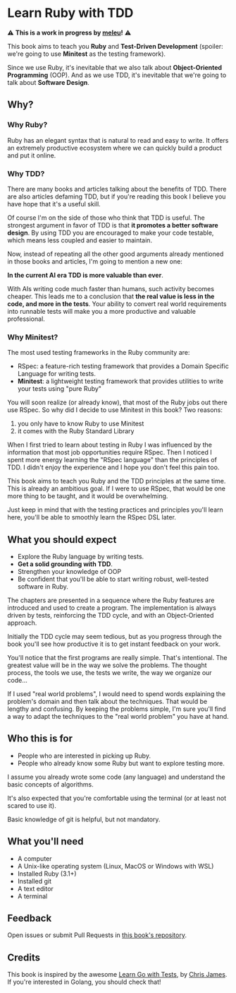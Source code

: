 # Learn Ruby with TDD

⚠ **This is a work in progress by [meleu](https://github.com/meleu)!** ⚠

This book aims to teach you **Ruby** and **Test-Driven Development** (spoiler: we're going to use **Minitest** as the testing framework).

Since we use Ruby, it's inevitable that we also talk about **Object-Oriented Programming** (OOP). And as we use TDD, it's inevitable that we're going to talk about **Software Design**.


## Why?

### Why Ruby?

Ruby has an elegant syntax that is natural to read and easy to write. It offers an extremely productive ecosystem where we can quickly build a product and put it online.


### Why TDD?

There are many books and articles talking about the benefits of TDD. There are also articles defaming TDD, but if you're reading this book I believe you have hope that it's a useful skill.

Of course I'm on the side of those who think that TDD is useful. The strongest argument in favor of TDD is that **it promotes a better software design**. By using TDD you are encouraged to make your code testable, which means less coupled and easier to maintain.

Now, instead of repeating all the other good arguments already mentioned in those books and articles, I'm going to mention a new one:

**In the current AI era TDD is more valuable than ever**.

With AIs writing code much faster than humans, such activity becomes cheaper. This leads me to a conclusion that **the real value is less in the code, and more in the tests**. Your ability to convert real world requirements into runnable tests will make you a more productive and valuable professional.

### Why Minitest?

The most used testing frameworks in the Ruby community are:

- RSpec: a feature-rich testing framework that provides a Domain Specific Language for writing tests.
- **Minitest**: a lightweight testing framework that provides utilities to write your tests using "pure Ruby"

You will soon realize (or already know), that most of the Ruby jobs out there use RSpec. So why did I decide to use Minitest in this book? Two reasons:

1. you only have to know Ruby to use Minitest
2. it comes with the Ruby Standard Library

When I first tried to learn about testing in Ruby I was influenced by the information that most job opportunities require RSpec. Then I noticed I spent more energy learning the "RSpec language" than the principles of TDD. I didn't enjoy the experience and I hope you don't feel this pain too.

This book aims to teach you Ruby and the TDD principles at the same time. This is already an ambitious goal. If I were to use RSpec, that would be one more thing to be taught, and it would be overwhelming.

Just keep in mind that with the testing practices and principles you'll learn here, you'll be able to smoothly learn the RSpec DSL later.


## What you should expect

- Explore the Ruby language by writing tests.
- **Get a solid grounding with TDD**.
- Strengthen your knowledge of OOP
- Be confident that you'll be able to start writing robust, well-tested software in Ruby.

The chapters are presented in a sequence where the Ruby features are introduced and used to create a program. The implementation is always driven by tests, reinforcing the TDD cycle, and with an Object-Oriented approach.

Initially the TDD cycle may seem tedious, but as you progress through the book you'll see how productive it is to get instant feedback on your work.

You'll notice that the first programs are really simple. That's intentional. The greatest value will be in the way we solve the problems. The thought process, the tools we use, the tests we write, the way we organize our code...

If I used "real world problems", I would need to spend words explaining the problem's domain and then talk about the techniques. That would be lengthy and confusing. By keeping the problems simple, I'm sure you'll find a way to adapt the techniques to the "real world problem" you have at hand.


## Who this is for

- People who are interested in picking up Ruby.
- People who already know some Ruby but want to explore testing more.

I assume you already wrote some code (any language) and understand the basic concepts of algorithms.

It's also expected that you're comfortable using the terminal (or at least not scared to use it).

Basic knowledge of git is helpful, but not mandatory.


## What you'll need

- A computer
- A Unix-like operating system (Linux, MacOS or Windows with WSL)
- Installed Ruby (3.1+)
- Installed git
- A text editor
- A terminal


## Feedback

Open issues or submit Pull Requests in [this book's repository](https://github.com/meleu/tdd-ruby).


## Credits

This book is inspired by the awesome [Learn Go with Tests](https://quii.gitbook.io/), by [Chris James](https://quii.dev/). If you're interested in Golang, you should check that!
